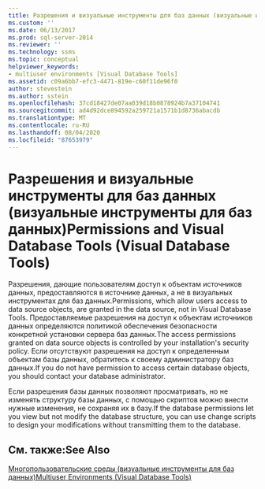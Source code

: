 ```yaml
---
title: Разрешения и визуальные инструменты для баз данных (визуальные инструменты для баз данных) | Документация Майкрософт
ms.custom: ''
ms.date: 06/13/2017
ms.prod: sql-server-2014
ms.reviewer: ''
ms.technology: ssms
ms.topic: conceptual
helpviewer_keywords:
- multiuser environments [Visual Database Tools]
ms.assetid: c09a6bb7-efc3-4471-819e-c60f11de96f0
author: stevestein
ms.author: sstein
ms.openlocfilehash: 37cd18427de07aa039d18b0878924b7a37104741
ms.sourcegitcommit: ad4d92dce894592a259721a1571b1d8736abacdb
ms.translationtype: MT
ms.contentlocale: ru-RU
ms.lasthandoff: 08/04/2020
ms.locfileid: "87653979"
---
```

# <a name="permissions-and-visual-database-tools-visual-database-tools"></a><span data-ttu-id="0ea97-102">Разрешения и визуальные инструменты для баз данных (визуальные инструменты для баз данных)</span><span class="sxs-lookup"><span data-stu-id="0ea97-102">Permissions and Visual Database Tools (Visual Database Tools)</span></span>
  <span data-ttu-id="0ea97-103">Разрешения, дающие пользователям доступ к объектам источников данных, предоставляются в источнике данных, а не в визуальных инструментах для баз данных.</span><span class="sxs-lookup"><span data-stu-id="0ea97-103">Permissions, which allow users access to data source objects, are granted in the data source, not in Visual Database Tools.</span></span> <span data-ttu-id="0ea97-104">Предоставляемые разрешения на доступ к объектам источников данных определяются политикой обеспечения безопасности конкретной установки сервера баз данных.</span><span class="sxs-lookup"><span data-stu-id="0ea97-104">The access permissions granted on data source objects is controlled by your installation's security policy.</span></span> <span data-ttu-id="0ea97-105">Если отсутствуют разрешения на доступ к определенным объектам базы данных, обратитесь к своему администратору баз данных.</span><span class="sxs-lookup"><span data-stu-id="0ea97-105">If you do not have permission to access certain database objects, you should contact your database administrator.</span></span>  
  
 <span data-ttu-id="0ea97-106">Если разрешения базы данных позволяют просматривать, но не изменять структуру базы данных, с помощью скриптов можно внести нужные изменения, не сохраняя их в базу.</span><span class="sxs-lookup"><span data-stu-id="0ea97-106">If the database permissions let you view but not modify the database structure, you can use change scripts to design your modifications without transmitting them to the database.</span></span>  
  
## <a name="see-also"></a><span data-ttu-id="0ea97-107">См. также:</span><span class="sxs-lookup"><span data-stu-id="0ea97-107">See Also</span></span>  
 [<span data-ttu-id="0ea97-108">Многопользовательские среды (визуальные инструменты для баз данных)</span><span class="sxs-lookup"><span data-stu-id="0ea97-108">Multiuser Environments &#40;Visual Database Tools&#41;</span></span>](visual-database-tools.md)  
  
  
